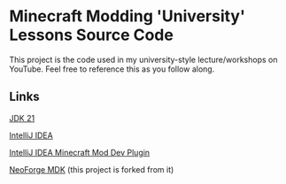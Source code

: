 # Minecraft Modding 'University' Lessons Source Code

This project is the code used in my university-style lecture/workshops on YouTube. Feel free to reference this as you follow along.

## Links

[JDK 21](https://adoptium.net/temurin/releases/?version=21)

[IntelliJ IDEA](https://www.jetbrains.com/idea/download)

[IntelliJ IDEA Minecraft Mod Dev Plugin](https://plugins.jetbrains.com/plugin/8327-minecraft-development)

[NeoForge MDK]() (this project is forked from it)